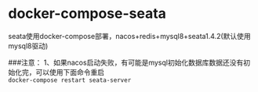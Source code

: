# docker-compose-seata
seata使用docker-compose部署，nacos+redis+mysql8+seata1.4.2(默认使用mysql8驱动)

###注意：
1、如果nacos启动失败，有可能是mysql初始化数据库数据还没有初始化完，可以使用下面命令重启   
`docker-compose restart seata-server`
